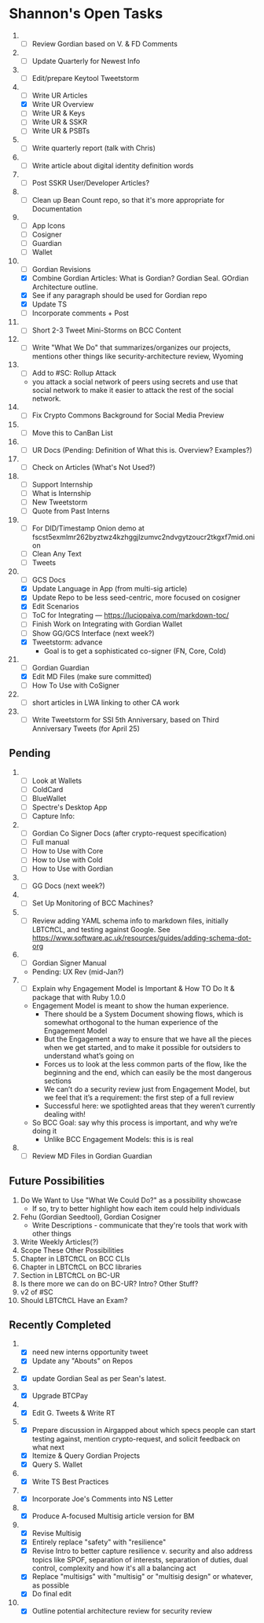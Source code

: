 # Shannon's Open Tasks

1. * [ ] Review Gordian based on V. & FD Comments
1. * [ ] Update Quarterly for Newest Info
1. * [ ] Edit/prepare Keytool Tweetstorm
1. * [ ] Write UR Articles
   * [X] Write UR Overview
   * [ ] Write UR & Keys
   * [ ] Write UR & SSKR
   * [ ] Write UR & PSBTs
1. * [ ] Write quarterly report (talk with Chris)
1. * [ ] Write article about digital identity definition words
1. * [ ] Post SSKR User/Developer Articles?
1. * [ ] Clean up Bean Count repo, so that it's more appropriate for Documentation
1. * [ ] App Icons
   * [ ] Cosigner
   * [ ] Guardian
   * [ ] Wallet
1. * [ ] Gordian Revisions
   * [X] Combine Gordian Articles: What is Gordian? Gordian Seal. GOrdian Architecture outline.
   * [X] See if any paragraph should be used for Gordian repo
   * [X] Update TS
   * [ ] Incorporate comments + Post
1. * [ ] Short 2-3 Tweet Mini-Storms on BCC Content
1. * [ ] Write "What We Do" that summarizes/organizes our projects, mentions other things like security-architecture review, Wyoming
1. * [ ] Add to #SC: Rollup Attack
   * you attack a social network of peers using secrets and use that social network to make it easier to attack the rest of the social network.
1. * [ ] Fix Crypto Commons Background for Social Media Preview
1. * [ ] Move this to CanBan List
1. * [ ] UR Docs (Pending: Definition of What this is. Overview? Examples?)
1. * [ ] Check on Articles (What's Not Used?)
1. * [ ] Support Internship
   * [ ] What is Internship
   * [ ] New Tweetstorm
   * [ ] Quote from Past Interns
1. * [ ] For DID/Timestamp Onion demo at fscst5exmlmr262byztwz4kzhggjlzumvc2ndvgytzoucr2tkgxf7mid.onion
   * [ ] Clean Any Text
   * [ ] Tweets
1. * [ ] GCS Docs
   * [X] Update Language in App (from multi-sig article)
   * [X] Update Repo to be less seed-centric, more focused on cosigner
   * [X] Edit Scenarios
   * [ ] ToC for Integrating — https://luciopaiva.com/markdown-toc/
   * [ ] Finish Work on Integrating with Gordian Wallet
   * [ ] Show GG/GCS Interface (next week?)
   * [X] Tweetstorm: advance 
      * Goal is to get a sophisticated co-signer (FN, Core, Cold)
1. * [ ] Gordian Guardian
   * [X] Edit MD Files (make sure committed)
   * [ ] How To Use with CoSigner
1. * [ ] short articles in LWA linking to other CA work
1. * [ ] Write Tweetstorm for SSI 5th Anniversary, based on Third Anniversary Tweets (for April 25)

## Pending

1. * [ ] Look at Wallets
   * [ ] ColdCard
   * [ ] BlueWallet
   * [ ] Spectre's Desktop App
   * [ ] Capture Info: 
1. * [ ] Gordian Co Signer Docs (after crypto-request specification)
   * [ ] Full manual
   * [ ] How to Use with Core
   * [ ] How to Use with Cold
   * [ ] How to Use with Gordian
1. * [ ] GG Docs (next week?)
1. * [ ] Set Up Monitoring of BCC Machines?
1. * [ ] Review adding YAML schema info to markdown files, initially LBTCftCL, and testing against Google. See https://www.software.ac.uk/resources/guides/adding-schema-dot-org
1. * [ ] Gordian Signer Manual
   * Pending: UX Rev (mid-Jan?)
1. * [ ] Explain why Engagement Model is Important & How TO Do It & package that with Ruby 1.0.0
   * Engagement Model is meant to show the human experience.
      * There should be a System Document showing flows, which is somewhat orthogonal to the human experience of the Engagement Model
      * But the Engagement a way to ensure that we have all the pieces when we get started, and to make it possible for outsiders to understand what’s going on
      * Forces us to look at the less common parts of the flow, like the beginning and the end, which can easily be the most dangerous sections
      * We can’t do a security review just from Engagement Model, but we feel that it’s a requirement: the first step of a full review
      * Successful here: we spotlighted areas that they weren’t currently dealing with!
   * So BCC Goal: say why this process is important, and why we’re doing it
      * Unlike BCC Engagement Models: this is is real
1. * [ ] Review MD Files in Gordian Guardian

## Future Possibilities

1. Do We Want to Use "What We Could Do?" as a possibility showcase
   * If so, try to better highlight how each item could help individuals
1. Fehu (Gordian Seedtool), Gordian Cosigner
   * Write Descriptions - communicate that they're tools that work with other things
1. Write Weekly Articles(?)
1. Scope These Other Possibilities
1. Chapter in LBTCftCL on BCC CLIs
1. Chapter in LBTCftCL on BCC libraries
1. Section in LBTCftCL on BC-UR
1. Is there more we can do on BC-UR? Intro? Other Stuff?
1. v2 of #SC
1. Should LBTCftCL Have an Exam?

## Recently Completed

1. * [X] need new interns opportunity tweet
   * [X] Update any "Abouts" on Repos
1. * [X] update Gordian Seal as per Sean's latest.
1. * [X] Upgrade BTCPay
1. * [X] Edit G. Tweets & Write RT
1. * [X] Prepare discussion in Airgapped about which specs people can start testing against, mention crypto-request, and solicit feedback on what next
   * [X] Itemize & Query Gordian Projects
   * [X] Query S. Wallet
1. * [X] Write TS Best Practices
1. * [X] Incorporate Joe's Comments into NS Letter
1. * [X] Produce A-focused Multisig article version for BM
1. * [X] Revise Multisig
   * [X] Entirely replace "safety" with "resilience"
   * [X] Revise Intro to better capture resilience v. security and also address topics like SPOF, separation of interests, separation of duties, dual control, complexity and how   it's all a balancing act
   * [X] Replace "multisigs" with "multisig" or "multisig design" or whatever, as possible
   * [X] Do final edit
1. * [X] Outline potential architecture review for security review
